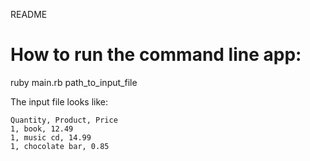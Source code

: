 README

# How to run the command line app:
ruby main.rb path_to_input_file

The input file looks like:

    Quantity, Product, Price
    1, book, 12.49
    1, music cd, 14.99
    1, chocolate bar, 0.85
 

